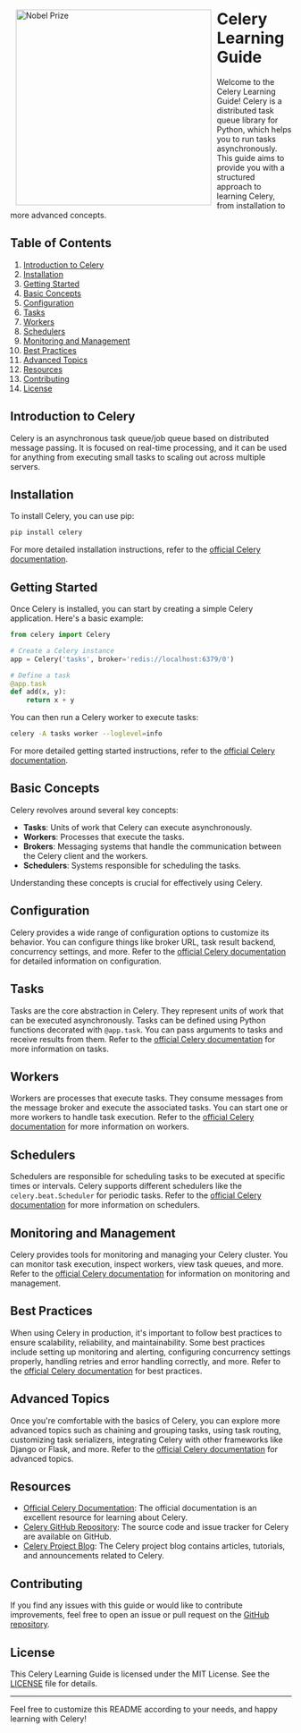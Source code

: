 

<div>
    <img src="https://awesome-astra.github.io/docs/img/celery/celery_logo.png" alt="Nobel Prize" width="350" align="left" hspace="10">
    <h1>Celery Learning Guide</h1>
</div>

Welcome to the Celery Learning Guide! Celery is a distributed task queue library for Python, which helps you to run tasks asynchronously. This guide aims to provide you with a structured approach to learning Celery, from installation to more advanced concepts.

## Table of Contents

1. [Introduction to Celery](#introduction-to-celery)
2. [Installation](#installation)
3. [Getting Started](#getting-started)
4. [Basic Concepts](#basic-concepts)
5. [Configuration](#configuration)
6. [Tasks](#tasks)
7. [Workers](#workers)
8. [Schedulers](#schedulers)
9. [Monitoring and Management](#monitoring-and-management)
10. [Best Practices](#best-practices)
11. [Advanced Topics](#advanced-topics)
12. [Resources](#resources)
13. [Contributing](#contributing)
14. [License](#license)

## Introduction to Celery

Celery is an asynchronous task queue/job queue based on distributed message passing. It is focused on real-time processing, and it can be used for anything from executing small tasks to scaling out across multiple servers.

## Installation

To install Celery, you can use pip:

```bash
pip install celery
```

For more detailed installation instructions, refer to the [official Celery documentation](https://docs.celeryproject.org/en/stable/getting-started/install.html).

## Getting Started

Once Celery is installed, you can start by creating a simple Celery application. Here's a basic example:

```python
from celery import Celery

# Create a Celery instance
app = Celery('tasks', broker='redis://localhost:6379/0')

# Define a task
@app.task
def add(x, y):
    return x + y
```

You can then run a Celery worker to execute tasks:

```bash
celery -A tasks worker --loglevel=info
```

For more detailed getting started instructions, refer to the [official Celery documentation](https://docs.celeryproject.org/en/stable/getting-started/first-steps-with-celery.html).

## Basic Concepts

Celery revolves around several key concepts:

- **Tasks**: Units of work that Celery can execute asynchronously.
- **Workers**: Processes that execute the tasks.
- **Brokers**: Messaging systems that handle the communication between the Celery client and the workers.
- **Schedulers**: Systems responsible for scheduling the tasks.

Understanding these concepts is crucial for effectively using Celery.

## Configuration

Celery provides a wide range of configuration options to customize its behavior. You can configure things like broker URL, task result backend, concurrency settings, and more. Refer to the [official Celery documentation](https://docs.celeryproject.org/en/stable/userguide/configuration.html) for detailed information on configuration.

## Tasks

Tasks are the core abstraction in Celery. They represent units of work that can be executed asynchronously. Tasks can be defined using Python functions decorated with `@app.task`. You can pass arguments to tasks and receive results from them. Refer to the [official Celery documentation](https://docs.celeryproject.org/en/stable/userguide/tasks.html) for more information on tasks.

## Workers

Workers are processes that execute tasks. They consume messages from the message broker and execute the associated tasks. You can start one or more workers to handle task execution. Refer to the [official Celery documentation](https://docs.celeryproject.org/en/stable/userguide/workers.html) for more information on workers.

## Schedulers

Schedulers are responsible for scheduling tasks to be executed at specific times or intervals. Celery supports different schedulers like the `celery.beat.Scheduler` for periodic tasks. Refer to the [official Celery documentation](https://docs.celeryproject.org/en/stable/userguide/periodic-tasks.html) for more information on schedulers.

## Monitoring and Management

Celery provides tools for monitoring and managing your Celery cluster. You can monitor task execution, inspect workers, view task queues, and more. Refer to the [official Celery documentation](https://docs.celeryproject.org/en/stable/userguide/monitoring.html) for information on monitoring and management.

## Best Practices

When using Celery in production, it's important to follow best practices to ensure scalability, reliability, and maintainability. Some best practices include setting up monitoring and alerting, configuring concurrency settings properly, handling retries and error handling correctly, and more. Refer to the [official Celery documentation](https://docs.celeryproject.org/en/stable/userguide/best-practices.html) for best practices.

## Advanced Topics

Once you're comfortable with the basics of Celery, you can explore more advanced topics such as chaining and grouping tasks, using task routing, customizing task serializers, integrating Celery with other frameworks like Django or Flask, and more. Refer to the [official Celery documentation](https://docs.celeryproject.org/en/stable/userguide/advanced.html) for advanced topics.

## Resources

- [Official Celery Documentation](https://docs.celeryproject.org/en/stable/index.html): The official documentation is an excellent resource for learning about Celery.
- [Celery GitHub Repository](https://github.com/celery/celery): The source code and issue tracker for Celery are available on GitHub.
- [Celery Project Blog](https://www.celeryproject.org/blog/): The Celery project blog contains articles, tutorials, and announcements related to Celery.

## Contributing

If you find any issues with this guide or would like to contribute improvements, feel free to open an issue or pull request on the [GitHub repository](https://github.com/yourusername/celery-learning-guide).

## License

This Celery Learning Guide is licensed under the MIT License. See the [LICENSE](LICENSE) file for details.

---

Feel free to customize this README according to your needs, and happy learning with Celery!
